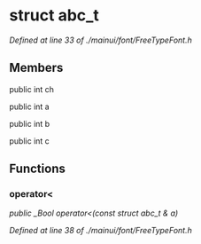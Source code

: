 # struct abc_t

*Defined at line 33 of ./mainui/font/FreeTypeFont.h*

## Members

public int ch

public int a

public int b

public int c



## Functions

### operator<

*public _Bool operator<(const struct abc_t & a)*

*Defined at line 38 of ./mainui/font/FreeTypeFont.h*



